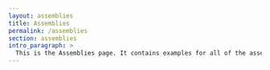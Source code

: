 ```yaml
---
layout: assemblies
title: Assemblies
permalink: /assemblies
section: assemblies
intro_paragraph: >
  This is the Assemblies page. It contains examples for all of the assemblies that are used on developers.redhat.com.
---
```

